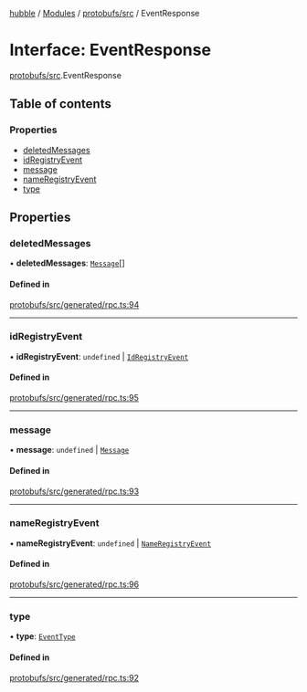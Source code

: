 [hubble](../README.md) / [Modules](../modules.md) / [protobufs/src](../modules/protobufs_src.md) / EventResponse

# Interface: EventResponse

[protobufs/src](../modules/protobufs_src.md).EventResponse

## Table of contents

### Properties

- [deletedMessages](protobufs_src.EventResponse.md#deletedmessages)
- [idRegistryEvent](protobufs_src.EventResponse.md#idregistryevent)
- [message](protobufs_src.EventResponse.md#message)
- [nameRegistryEvent](protobufs_src.EventResponse.md#nameregistryevent)
- [type](protobufs_src.EventResponse.md#type)

## Properties

### deletedMessages

• **deletedMessages**: [`Message`](../modules/protobufs_src.md#message)[]

#### Defined in

[protobufs/src/generated/rpc.ts:94](https://github.com/vinliao/hubble/blob/f898740/packages/protobufs/src/generated/rpc.ts#L94)

___

### idRegistryEvent

• **idRegistryEvent**: `undefined` \| [`IdRegistryEvent`](../modules/protobufs_src.md#idregistryevent)

#### Defined in

[protobufs/src/generated/rpc.ts:95](https://github.com/vinliao/hubble/blob/f898740/packages/protobufs/src/generated/rpc.ts#L95)

___

### message

• **message**: `undefined` \| [`Message`](../modules/protobufs_src.md#message)

#### Defined in

[protobufs/src/generated/rpc.ts:93](https://github.com/vinliao/hubble/blob/f898740/packages/protobufs/src/generated/rpc.ts#L93)

___

### nameRegistryEvent

• **nameRegistryEvent**: `undefined` \| [`NameRegistryEvent`](../modules/protobufs_src.md#nameregistryevent)

#### Defined in

[protobufs/src/generated/rpc.ts:96](https://github.com/vinliao/hubble/blob/f898740/packages/protobufs/src/generated/rpc.ts#L96)

___

### type

• **type**: [`EventType`](../enums/protobufs_src.EventType.md)

#### Defined in

[protobufs/src/generated/rpc.ts:92](https://github.com/vinliao/hubble/blob/f898740/packages/protobufs/src/generated/rpc.ts#L92)
